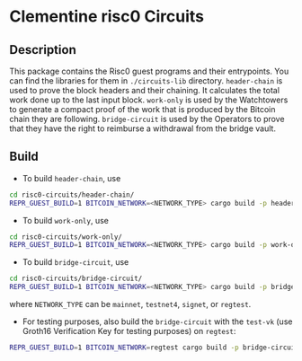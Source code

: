 # Clementine risc0 Circuits

## Description

This package contains the Risc0 guest programs and their entrypoints. You can find the libraries for them in `./circuits-lib` directory.
`header-chain` is used to prove the block headers and their chaining. It calculates the total work done up to the last input block.
`work-only` is used by the Watchtowers to generate a compact proof of the work that is produced by the Bitcoin chain they are following.
`bridge-circuit` is used by the Operators to prove that they have the right to reimburse a withdrawal from the bridge vault.

## Build

- To build `header-chain`, use

```bash
cd risc0-circuits/header-chain/
REPR_GUEST_BUILD=1 BITCOIN_NETWORK=<NETWORK_TYPE> cargo build -p header-chain --release
```

- To build `work-only`, use

```bash
cd risc0-circuits/work-only/
REPR_GUEST_BUILD=1 BITCOIN_NETWORK=<NETWORK_TYPE> cargo build -p work-only --release
```

- To build `bridge-circuit`, use

```bash
cd risc0-circuits/bridge-circuit/
REPR_GUEST_BUILD=1 BITCOIN_NETWORK=<NETWORK_TYPE> cargo build -p bridge-circuit --release
```

where `NETWORK_TYPE` can be `mainnet`, `testnet4`, `signet`, or `regtest`.

- For testing purposes, also build the `bridge-circuit` with the `test-vk` (use Groth16 Verification Key for testing purposes) on `regtest`:

```bash
REPR_GUEST_BUILD=1 BITCOIN_NETWORK=regtest cargo build -p bridge-circuit --features use-test-vk --release
```
